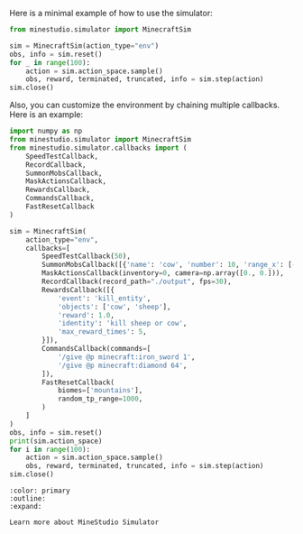 <!--
 * @Date: 2024-11-30 05:44:44
 * @LastEditors: caishaofei caishaofei@stu.pku.edu.cn
 * @LastEditTime: 2024-11-30 05:55:49
 * @FilePath: /MineStudio/docs/source/overview/quick-simulator.md
-->

Here is a minimal example of how to use the simulator:

```python
from minestudio.simulator import MinecraftSim

sim = MinecraftSim(action_type="env")
obs, info = sim.reset()
for _ in range(100):
    action = sim.action_space.sample()
    obs, reward, terminated, truncated, info = sim.step(action)
sim.close()
```

Also, you can customize the environment by chaining multiple callbacks. Here is an example:
```python
import numpy as np
from minestudio.simulator import MinecraftSim
from minestudio.simulator.callbacks import (
    SpeedTestCallback, 
    RecordCallback, 
    SummonMobsCallback, 
    MaskActionsCallback, 
    RewardsCallback, 
    CommandsCallback, 
    FastResetCallback
)

sim = MinecraftSim(
    action_type="env",
    callbacks=[
        SpeedTestCallback(50), 
        SummonMobsCallback([{'name': 'cow', 'number': 10, 'range_x': [-5, 5], 'range_z': [-5, 5]}]),
        MaskActionsCallback(inventory=0, camera=np.array([0., 0.])), 
        RecordCallback(record_path="./output", fps=30),
        RewardsCallback([{
            'event': 'kill_entity', 
            'objects': ['cow', 'sheep'], 
            'reward': 1.0, 
            'identity': 'kill sheep or cow', 
            'max_reward_times': 5, 
        }]),
        CommandsCallback(commands=[
            '/give @p minecraft:iron_sword 1',
            '/give @p minecraft:diamond 64',
        ]), 
        FastResetCallback(
            biomes=['mountains'],
            random_tp_range=1000,
        )
    ]
)
obs, info = sim.reset()
print(sim.action_space)
for i in range(100):
    action = sim.action_space.sample()
    obs, reward, terminated, truncated, info = sim.step(action)
sim.close()
```

```{button-ref}  ../simulator/index
:color: primary
:outline:
:expand:

Learn more about MineStudio Simulator
```